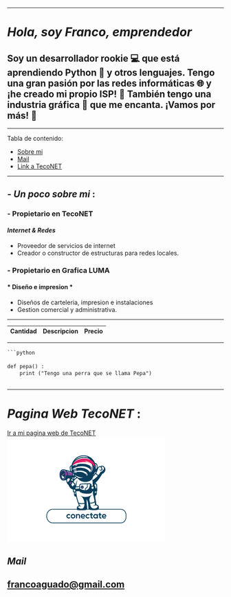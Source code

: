 
***
# __*Hola, soy Franco, emprendedor*__
## Soy un desarrollador rookie 💻 que está aprendiendo Python 🐍 y otros lenguajes. Tengo una gran pasión por las redes informáticas 🌐 y ¡he creado mi propio ISP! 🚀 También tengo una industria gráfica 🎨 que me encanta. ¡Vamos por más! 🎉

***
Tabla de contenido:

- [Sobre mi](#poco)
- [Mail](#mail)
- [Link a TecoNET](#web)


***
>
## - *Un poco sobre mi* :
>
### - Propietario en TecoNET
#### *Internet & Redes*
- Proveedor de servicios de internet
- Creador o constructor de estructuras para redes locales.

### - Propietario en Grafica LUMA
#### * Diseño e impresion *
- Diseños de carteleria, impresion e instalaciones
- Gestion comercial y administrativa.
>
***
| Cantidad | Descripcion | Precio |
| -------- | ----------- | ------ |
---

~~~
```python

def pepa() :
    print ("Tengo una perra que se llama Pepa")


~~~
***
# *Pagina Web TecoNET* :
[ Ir a mi pagina web de TecoNET ](https://www.teconet.com.ar)
![ImagenLogo](5.png)

## *Mail*
## francoaguado@gmail.com